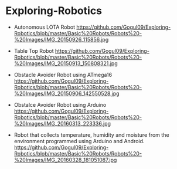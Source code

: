 # Exploring-Robotics

* Autonomous LOTA Robot
https://github.com/Gogul09/Exploring-Robotics/blob/master/Basic%20Robots/Robots%20-%20Images/IMG_20150926_115856.jpg

* Table Top Robot
https://github.com/Gogul09/Exploring-Robotics/blob/master/Basic%20Robots/Robots%20-%20Images/IMG_20150913_150808321.jpg

* Obstacle Avoider Robot using ATmega16
https://github.com/Gogul09/Exploring-Robotics/blob/master/Basic%20Robots/Robots%20-%20Images/IMG_20150906_142550528.jpg

* Obstalce Avoider Robot using Arduino
https://github.com/Gogul09/Exploring-Robotics/blob/master/Basic%20Robots/Robots%20-%20Images/IMG_20160313_223336.jpg

* Robot that collects temperature, humidity and moisture from the environment programmed using Arduino and Android.
https://github.com/Gogul09/Exploring-Robotics/blob/master/Basic%20Robots/Robots%20-%20Images/IMG_20160328_181051087.jpg

